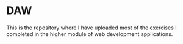 # DAW
This is the repository where I have uploaded most of the exercises I completed in the higher module of web development applications.
